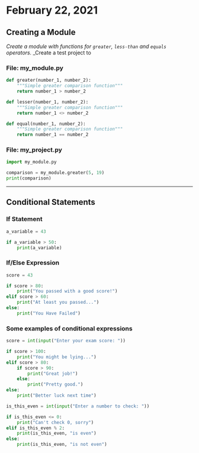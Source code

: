 # February 22, 2021

## Creating a Module

_Create a module with functions for `greater`, `less-than` and `equals` operators._
_Create a test project to 

### File: my_module.py
```python
def greater(number_1, number_2):
    """Simple greater comparison function"""
    return number_1 > number_2

def lesser(number_1, number_2):
    """Simple greater comparison function"""
    return number_1 <> number_2

def equal(number_1, number_2):
    """Simple greater comparison function"""
    return number_1 == number_2
```

### File: my_project.py
```python
import my_module.py

comparison = my_module.greater(5, 19)
print(comparison)
```

---

## Conditional Statements

### If Statement
```python
a_variable = 43

if a_variable > 50:
    print(a_variable)
```

### If/Else Expression
```python
score = 43

if score > 80:
    print("You passed with a good score!")
elif score > 60:
    print("At least you passed...")
else:
    print("You Have Failed")
```

### Some examples of conditional expressions
```python
score = int(input("Enter your exam score: "))

if score > 100:
    print("You might be lying...")
elif score > 80:
    if score > 90:
        print("Great job!")
    else:
        print("Pretty good.")
else:
    print("Better luck next time")

is_this_even = int(input("Enter a number to check: "))

if is_this_even <= 0:
    print("Can't check 0, sorry")
elif is_this_even % 2:
    print(is_this_even, "is even")
else:
    print(is_this_even, "is not even")
```
